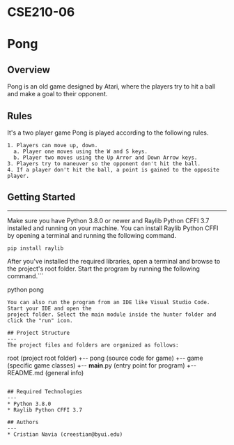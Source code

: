 # CSE210-06
# Pong
## Overview
Pong is an old game designed by Atari, where the players try to hit a ball and make a goal to their opponent.

## Rules
It's a two player game
Pong is played according to the following rules.
```
1. Players can move up, down.
  a. Player one moves using the W and S keys.
  b. Player two moves using the Up Arror and Down Arrow keys.
3. Players try to maneuver so the opponent don't hit the ball.
4. If a player don't hit the ball, a point is gained to the opposite player.
```
## Getting Started
---
Make sure you have Python 3.8.0 or newer and Raylib Python CFFI 3.7 installed and running on your machine. You can install Raylib Python CFFI by opening a terminal and running the following command.
```
pip install raylib
```
After you've installed the required libraries, open a terminal and browse to the project's root folder. Start the program by running the following command.```

python pong
```
You can also run the program from an IDE like Visual Studio Code. Start your IDE and open the 
project folder. Select the main module inside the hunter folder and click the "run" icon.

## Project Structure
---
The project files and folders are organized as follows:
```
root                    (project root folder)
+-- pong               (source code for game)
  +-- game              (specific game classes)
  +-- __main__.py       (entry point for program)
+-- README.md           (general info)
```

## Required Technologies
---
* Python 3.8.0
* Raylib Python CFFI 3.7

## Authors
---
* Cristian Navia (creestian@byui.edu)